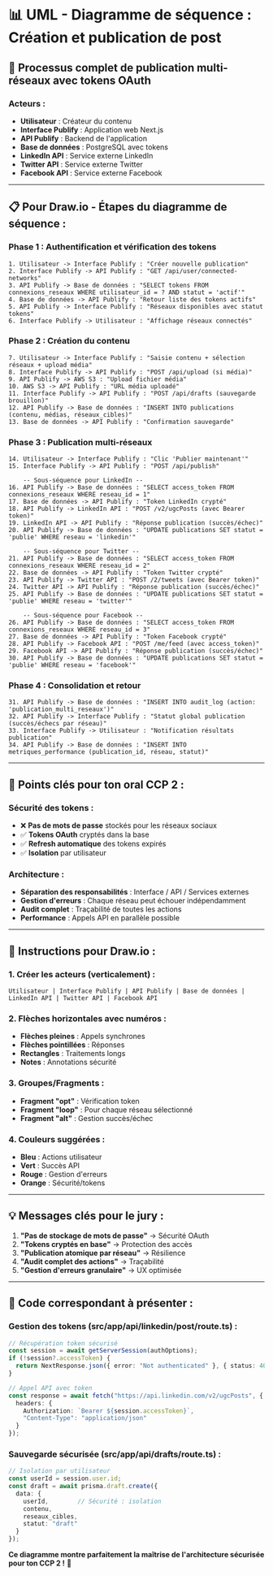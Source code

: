 # 📊 UML - Diagramme de séquence : Création et publication de post

## 🎯 **Processus complet de publication multi-réseaux avec tokens OAuth**

### **Acteurs :**
- **Utilisateur** : Créateur du contenu
- **Interface Publify** : Application web Next.js
- **API Publify** : Backend de l'application
- **Base de données** : PostgreSQL avec tokens
- **LinkedIn API** : Service externe LinkedIn
- **Twitter API** : Service externe Twitter
- **Facebook API** : Service externe Facebook

---

## 📋 **Pour Draw.io - Étapes du diagramme de séquence :**

### **Phase 1 : Authentification et vérification des tokens**
```
1. Utilisateur -> Interface Publify : "Créer nouvelle publication"
2. Interface Publify -> API Publify : "GET /api/user/connected-networks"
3. API Publify -> Base de données : "SELECT tokens FROM connexions_reseaux WHERE utilisateur_id = ? AND statut = 'actif'"
4. Base de données -> API Publify : "Retour liste des tokens actifs"
5. API Publify -> Interface Publify : "Réseaux disponibles avec statut tokens"
6. Interface Publify -> Utilisateur : "Affichage réseaux connectés"
```

### **Phase 2 : Création du contenu**
```
7. Utilisateur -> Interface Publify : "Saisie contenu + sélection réseaux + upload média"
8. Interface Publify -> API Publify : "POST /api/upload (si média)"
9. API Publify -> AWS S3 : "Upload fichier média"
10. AWS S3 -> API Publify : "URL média uploadé"
11. Interface Publify -> API Publify : "POST /api/drafts (sauvegarde brouillon)"
12. API Publify -> Base de données : "INSERT INTO publications (contenu, médias, réseaux_cibles)"
13. Base de données -> API Publify : "Confirmation sauvegarde"
```

### **Phase 3 : Publication multi-réseaux**
```
14. Utilisateur -> Interface Publify : "Clic 'Publier maintenant'"
15. Interface Publify -> API Publify : "POST /api/publish"

    -- Sous-séquence pour LinkedIn --
16. API Publify -> Base de données : "SELECT access_token FROM connexions_reseaux WHERE reseau_id = 1"
17. Base de données -> API Publify : "Token LinkedIn crypté"
18. API Publify -> LinkedIn API : "POST /v2/ugcPosts (avec Bearer token)"
19. LinkedIn API -> API Publify : "Réponse publication (succès/échec)"
20. API Publify -> Base de données : "UPDATE publications SET statut = 'publie' WHERE reseau = 'linkedin'"

    -- Sous-séquence pour Twitter --
21. API Publify -> Base de données : "SELECT access_token FROM connexions_reseaux WHERE reseau_id = 2"
22. Base de données -> API Publify : "Token Twitter crypté"
23. API Publify -> Twitter API : "POST /2/tweets (avec Bearer token)"
24. Twitter API -> API Publify : "Réponse publication (succès/échec)"
25. API Publify -> Base de données : "UPDATE publications SET statut = 'publie' WHERE reseau = 'twitter'"

    -- Sous-séquence pour Facebook --
26. API Publify -> Base de données : "SELECT access_token FROM connexions_reseaux WHERE reseau_id = 3"
27. Base de données -> API Publify : "Token Facebook crypté"
28. API Publify -> Facebook API : "POST /me/feed (avec access_token)"
29. Facebook API -> API Publify : "Réponse publication (succès/échec)"
30. API Publify -> Base de données : "UPDATE publications SET statut = 'publie' WHERE reseau = 'facebook'"
```

### **Phase 4 : Consolidation et retour**
```
31. API Publify -> Base de données : "INSERT INTO audit_log (action: 'publication_multi_reseaux')"
32. API Publify -> Interface Publify : "Statut global publication (succès/échecs par réseau)"
33. Interface Publify -> Utilisateur : "Notification résultats publication"
34. API Publify -> Base de données : "INSERT INTO metriques_performance (publication_id, réseau, statut)"
```

---

## 🔐 **Points clés pour ton oral CCP 2 :**

### **Sécurité des tokens :**
- ❌ **Pas de mots de passe** stockés pour les réseaux sociaux
- ✅ **Tokens OAuth** cryptés dans la base
- ✅ **Refresh automatique** des tokens expirés
- ✅ **Isolation** par utilisateur

### **Architecture :**
- **Séparation des responsabilités** : Interface / API / Services externes
- **Gestion d'erreurs** : Chaque réseau peut échouer indépendamment
- **Audit complet** : Traçabilité de toutes les actions
- **Performance** : Appels API en parallèle possible

---

## 📐 **Instructions pour Draw.io :**

### **1. Créer les acteurs (verticalement) :**
```
Utilisateur | Interface Publify | API Publify | Base de données | LinkedIn API | Twitter API | Facebook API
```

### **2. Flèches horizontales avec numéros :**
- **Flèches pleines** : Appels synchrones
- **Flèches pointillées** : Réponses
- **Rectangles** : Traitements longs
- **Notes** : Annotations sécurité

### **3. Groupes/Fragments :**
- **Fragment "opt"** : Vérification token
- **Fragment "loop"** : Pour chaque réseau sélectionné
- **Fragment "alt"** : Gestion succès/échec

### **4. Couleurs suggérées :**
- **Bleu** : Actions utilisateur
- **Vert** : Succès API
- **Rouge** : Gestion d'erreurs
- **Orange** : Sécurité/tokens

---

## 💡 **Messages clés pour le jury :**

1. **"Pas de stockage de mots de passe"** → Sécurité OAuth
2. **"Tokens cryptés en base"** → Protection des accès
3. **"Publication atomique par réseau"** → Résilience
4. **"Audit complet des actions"** → Traçabilité
5. **"Gestion d'erreurs granulaire"** → UX optimisée

---

## 🎯 **Code correspondant à présenter :**

### **Gestion des tokens (src/app/api/linkedin/post/route.ts) :**
```typescript
// Récupération token sécurisé
const session = await getServerSession(authOptions);
if (!session?.accessToken) {
  return NextResponse.json({ error: "Not authenticated" }, { status: 401 });
}

// Appel API avec token
const response = await fetch("https://api.linkedin.com/v2/ugcPosts", {
  headers: {
    Authorization: `Bearer ${session.accessToken}`,
    "Content-Type": "application/json"
  }
});
```

### **Sauvegarde sécurisée (src/app/api/drafts/route.ts) :**
```typescript
// Isolation par utilisateur
const userId = session.user.id;
const draft = await prisma.draft.create({
  data: {
    userId,        // Sécurité : isolation
    contenu,
    reseaux_cibles,
    statut: "draft"
  }
});
```

**Ce diagramme montre parfaitement la maîtrise de l'architecture sécurisée pour ton CCP 2 !** 🎯